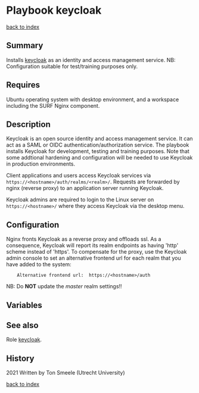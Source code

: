 # Playbook keycloak
[back to index](../index.md#Playbooks)

## Summary
Installs [keycloak](https://www.keycloak.org/) 
as an identity and access management service.
NB: Configuration suitable for test/training purposes only.

## Requires
Ubuntu operating system with desktop environment, and
a workspace including the SURF Nginx component.

## Description
Keycloak is an open source identity and access management service.
It can act as a SAML or OIDC authentication/authorization service.
The playbook installs Keycloak for development, testing and training purposes.
Note that some addtional hardening and configuration will be needed to use
Keycloak in production environments.

Client applications and users access Keycloak services via 
`https://<hostname>/auth/realms/<realm>/`.
Requests are forwarded by nginx (reverse proxy) to an
application server running Keycloak.

Keycloak admins are required to login to the Linux server on `https://<hostname>/`
where they access Keycloak via the desktop menu. 

## Configuration
Nginx fronts Keycloak as a reverse proxy and offloads ssl. 
As a consequence, Keycloak will report its realm endpoints as having 'http' scheme 
instead of 'https'.
To compensate for the proxy, use the Keycloak admin console to set an alternative 
frontend url for each realm that you have added to the system:
```
    Alternative frontend url:  https://<hostname>/auth
```
NB: Do **NOT** update the *master* realm settings!! 

## Variables

## See also
Role [keycloak](../roles/keycloak.md).   

## History
2021 Written by Ton Smeele (Utrecht University)

[back to index](../index.md#Playbooks)
